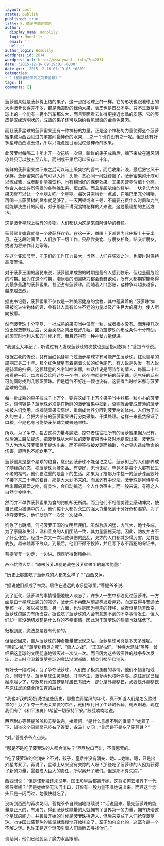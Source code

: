 ```yaml
---
layout: post
status: publish
published: true
title: 5、菠萝珠菠萝蜜果
author:
  display_name: Honolily
  login: Honolily
  email: ''
  url: ''
author_login: Honolily
wordpress_id: 2834
wordpress_url: http://www.yuanli.info/?p=2834
date: '2015-12-16 09:19:03 +0800'
date_gmt: '2015-12-16 01:19:03 +0800'
categories:
- "《星际冒险系列之菠萝星球》"
tags: []
comments: []
---
```

<p>菠萝蜜果就是菠萝树上结的果子。这一点跟地球上的一样。它的形状也跟地球上的大树菠萝长得差不多，都是椭圆形的绿色大果，表皮也是凹凸不平。只不过菠萝星球上的一个能有一辆小汽车那么大，而且表面看去长得更接近水晶的质感。它的表皮是翠绿透明状的，成熟的果子还可以隐约看见里面的金黄色果肉。</p>
<p>而且菠萝星球的菠萝蜜果还有一种神秘的力量。正是这个神秘的力量使得这个菠萝蜜果成为西西见过的宇宙间最神奇的水果&hellip;&hellip;之一？也许没有之一呢。但是还有好多星球西西没去过，所以只能说是目前见过最神奇的水果。</p>
<p>此菠萝树每隔二十年才开一次花结一次果。新鲜的果子成熟后，摘下来放在通风阴凉处只可以放五至八年，而制成干果后可以保存二十年。</p>
<p>新鲜的菠萝蜜果摘下来之后可以马上采集它的香气，而后收集汁液，最后把它风干保存。菠萝蜜果的香气可以入药：头晕、恶心闻一闻就舒服了。菠萝蜜果的汁液可以炼成糖，或者制作清凉饮料，也有相当好的保健效果。其果肉营养价值十分高，包含人类生存所需要的各种维生素、蛋白质。而且是超浓缩的精华，一块拳头大的果肉就可以让一个小朋友吃一个星期。每次只需啃食一点点，在嘴巴里充分咀嚼，再喝一点菠萝树的泉水就足够了。一天两顿或者三顿，不需要花费什么时间和力气就能解决生计的问题，对于那些不讲究食物花样的人来说，这是最理想的生活方法。</p>
<p>这是菠萝星球上独有的食物。人们都认为这是来自阿诗华的眷顾。</p>
<p>菠萝蜜果盛宴就是一个收获狂欢节。在这一天，举国上下都要为此庆祝上十天半月。在这段时间里，人们放下一切工作，只品尝美食、与朋友相聚，结交新朋友，或者为将来作计划等等。</p>
<p>在这个狂欢节里，守卫们的工作压力最大。当然，人们在狂欢之时，也要时时保持高度警惕。</p>
<p>对于菠萝王国的居民来说，菠萝蜜果成熟的时期是最令人感到快乐、但也是最危险的时期。因为在这个时期，潜伏着的暗黑势力都会蠢蠢欲动，所有人都期望能够得到最多最甜的菠萝蜜果，甚至占有菠萝珠。而随着人口膨胀，这种争斗越来越多，越来越激烈。</p>
<p>据史书记载，菠萝蜜果不仅仅是一种美容健身的食物，其中蕴藏着的 &ldquo;菠萝珠&rdquo;如果被吃进生物体的话，会有让人具有长生不老的力量以及产生巨大的魔力，使人所向披靡。</p>
<p>然而菠萝珠十分罕见，一批成熟的果实当中仅有一粒，或者根本没有。而连接几次没出现菠萝珠之后，又会突然之间出现好几粒。因为菠萝珠的形成条件十分苛刻，必须天时地利人和的时候才有，而且还得有一种神秘力量促进。</p>
<p>&ldquo;我这么大年纪了，听说过有人发现菠萝珠的次数也是屈指可数啊！&rdquo;菩提爷爷说。</p>
<p>根据古老的传说，只有当红色彗星飞过菠萝星球才有可能产生菠萝珠。红色彗星的周期正是二十年。那个红色彗星有着拖着长长的红色尾巴，有人说是头发，有人说是骑着的扫把。这颗彗星的名字叫哈米娜，神话传说是阿诗华的情人，每隔二十年来看他一回，每次都会给阿诗华一个吻，这个吻就是神秘的菠萝珠。运气好的话有可能同时找到几颗菠萝珠。但是运气不好连一颗也没有。这要看当时哈米娜与菠萝星球的位置。</p>
<p>每一批成熟的果子有成千上万个，要在这成千上万个果子当中找那一粒小小的菠萝珠，谈何容易？菠萝珠必须是在新鲜的菠萝蜜果中找到，否则就会变成普通的菠萝核被人们食用，或者随着果实腐烂，重新成为养分回到菠萝树的体内。人们为了长久的生计，会把大部分的菠萝蜜果进行分类采集、干燥处理。这样一来虽然保证了口粮，但是也有可能使菠萝珠变成普通果核。</p>
<p>所以，为了争夺、独占这种力量与魔法，掠夺者往往把所有的菠萝蜜果据为己有，然后通过魔法提炼，把菠萝珠从大吨位的菠萝蜜果当中及时地提取出来。菠萝珠一旦人为地从菠萝蜜果里提炼出来，而不是等待被发现而摘取，会对果肉造成致命的伤害，即再也不能食用了。</p>
<p>菠萝蜜果是整个星球的粮食，意识到菠萝珠不能强取之后，菠萝树上的人们都养成了随缘的心态，视菠萝珠为奢侈品。有更好，无也无妨。毕竟不是每个人都有长生不老的福气。他们更注重的是当下的生活。如果为了抢那万中挑一的菠萝珠而毁坏了接下来二十年的粮食，那是大大划不来的。而且还有中说法，菠萝珠是阿诗华与哈米娜的真爱之吻，有灵性，会自动挑选一个人作为宿主。而一般来说，有德之人自然会被挑中。</p>
<p>然而并不单靠菠萝蜜果为食的豹族却无所谓。而且他们不相信美德会感动神灵，使自己成为被选中的人。他们每个人都对永生的强大力量感到十分好奇和渴望。为了抢夺菠萝珠，他们发动了一次又一次战争。</p>
<p>狗急了也跳墙，何况菠萝王国的文明居民们。虽然豹族凶猛，力气大，诡计多端，为了家园和生计，温和善良的人们团结一致，其力量震撼天地。因此，豹族并占不了什么便宜。经过一次又一次两败俱伤的战乱，双方的人口都减少得厉害。尤其是豹族，越来越寡不敌众。到最后，他们不得不投降，并且写下永不再犯的保证书。</p>
<p>菩提爷爷一边走，一边讲。西西听得聚精会神。</p>
<p>西西恍然大悟：&ldquo;原来菠萝珠就是藏在菠萝蜜果里的魔法能量!&rdquo;</p>
<p>&ldquo;历史上那些吃了菠萝珠的人都怎么样了？&rdquo;西西又问。</p>
<p>&ldquo;据说他们都成了神灵。居住在遥远的永乐星球里。&rdquo;菩提爷爷说。</p>
<p>到了近代，菠萝珠的事情慢慢地被人淡忘了，许多人一生中都没见过菠萝珠。一方面是由于星球上魔力的减少，菠萝珠不再像从前那样发着异彩，而是变得与普通菠萝核一样，难以被发现；另一方面，也许是因为星座的转移，或者恒星轨道改变，菠萝珠的魔力有所改变。据说吃了菠萝珠的人会有意想不到的不幸事情发生，但人们却一直没确切发现是什么样的不幸事情。因此对于菠萝珠的热情也就降低了。</p>
<p>归根到底，魔法总是要有代价的。</p>
<p>但话说回来，自从菠萝珠的神奇能量被发现之后，菠萝星球可真是多灾多难呢。 &ldquo;黑蛇之乱&rdquo; &ldquo;菠萝树精灵之死&rdquo;、&ldquo;兽人之战&rdquo;、&ldquo;王国内战&rdquo;、&ldquo;种族大混战&rdquo;等等，曾经把这星球的文明彻底地毁灭过一次又一次。而且因为这些毁灭性的战争多次发生，上古时守卫着菠萝星球的魔法渐渐减弱、精灵们都早已消失。</p>
<p>有好长一段时间，为了争夺菠萝珠，人们做了极其愚蠢的事情。他们不惜自相残杀、同归于尽。菠萝星球生灵涂炭、寸草不生，菠萝树也枝叶凋零。原住居民已经越来越少了，导致现代的菠萝星球居民有很大一部分是外星移民，或者是外星移民与原住居民结合所生育的后代。</p>
<p>&ldquo;我也听我的奶奶说过这些历史，那些血雨腥风的年代，真不知道人们是怎么熬过来的！为了争夺一些无关紧要的东西，他们都付出了生命的代价。谢天谢地，现在我们有了《和平法典》!希望一切保持平安。&rdquo;苏斐喃喃地说。</p>
<p>西西耐心等菩提爷爷和苏斐说完，接着问：&ldquo;是什么意想不到的事情？&rdquo;她顿了一下，知道这个问题早已经有了答案，遂马上又问：&ldquo;皇后是不是吃了菠萝珠？&rdquo;</p>
<p>&ldquo;对。&rdquo;菩提爷爷点点头。</p>
<p>&ldquo;那是不是吃了菠萝珠的人都会消失？&rdquo;西西脱口而出，不假思索的。</p>
<p>&ldquo;吃了菠萝珠的会消失？不对，孩子，皇后并没有消失，她&hellip;&hellip;她嘛，嗯，只是出外星考察了。再说了，星球上从来没有失踪的人呀！那些吃了菠萝珠的人因为获得了新的力量，需要成大巨大的责任，所以离开了我们。但是那不算失踪。&rdquo;</p>
<p>西西想说：&ldquo;但是诺菲娅还未成年，国王和皇后都离开她，这将如何去培养下一代领导者呢？&rdquo;但是她始终无法问出口，好像有一股力量不准她说出来。而且这个念头只是一闪而过，她很快就忘了。</p>
<p>没听到西西的再次发问，菩提爷爷自顾自地继续说：&ldquo;话说回来，最先菠萝珠的能量是正义的，有用的，得到菠萝珠能量的人就拥有了世界第一的力量，拥有统治这个星球的能力。并且最开始的时候是菠萝珠挑选人，但后来变成了人们抢夺菠萝珠。也许因此菠萝珠的能量就慢慢地开始转变了。至于如何变化的，这至今是一个不解之谜。也许正是这个谜吸引着人们重新去寻找他们。&rdquo;</p>
<p>谈话间，他们已经到达了魔力水晶跟前。</p>

